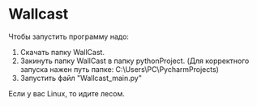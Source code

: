 # Wallcast
Чтобы запустить программу надо:
1. Скачать папку WallCast.
2. Закинуть папку WallCast в папку pythonProject. (Для корректного запуска нажен путь папке: C:\Users\PC\PycharmProjects)
3. Запустить файл "Wallcast_main.py"


Если у вас Linux, то идите лесом.
